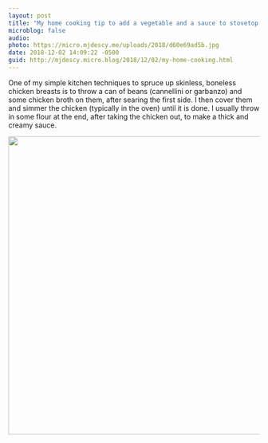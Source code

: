 ```yaml
---
layout: post
title: "My home cooking tip to add a vegetable and a sauce to stovetop chicken breasts"
microblog: false
audio: 
photo: https://micro.mjdescy.me/uploads/2018/d60e69ad5b.jpg
date: 2018-12-02 14:09:22 -0500
guid: http://mjdescy.micro.blog/2018/12/02/my-home-cooking.html
---
```

One of my simple kitchen techniques to spruce up skinless, boneless chicken breasts is to throw a can of beans (cannellini or garbanzo) and some chicken broth on them, after searing the first side. I then cover them and simmer the chicken (typically in the oven) until it is done. I usually throw in some flour at the end, after taking the chicken out, to make a thick and creamy sauce.

<img src="https://micro.mjdescy.me/uploads/2018/d60e69ad5b.jpg" width="600" height="599" />

